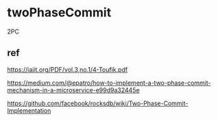 # twoPhaseCommit
2PC 


## ref

https://iajit.org/PDF/vol.3,no.1/4-Toufik.pdf

https://medium.com/@epatro/how-to-implement-a-two-phase-commit-mechanism-in-a-microservice-e99d9a32445e

https://github.com/facebook/rocksdb/wiki/Two-Phase-Commit-Implementation
